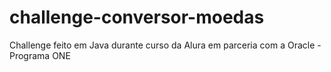 # challenge-conversor-moedas
Challenge feito em Java durante curso da Alura em parceria com a Oracle - Programa ONE
